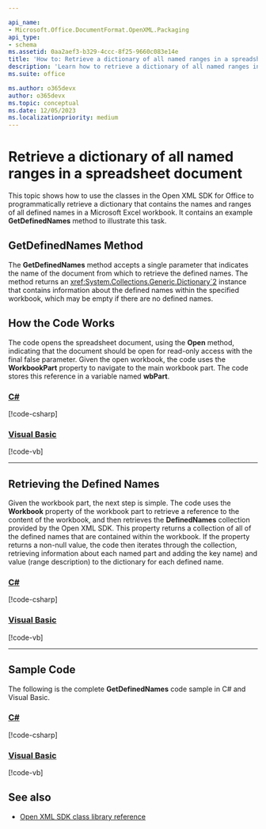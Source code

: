 ```yaml
---

api_name:
- Microsoft.Office.DocumentFormat.OpenXML.Packaging
api_type:
- schema
ms.assetid: 0aa2aef3-b329-4ccc-8f25-9660c083e14e
title: 'How to: Retrieve a dictionary of all named ranges in a spreadsheet document'
description: 'Learn how to retrieve a dictionary of all named ranges in a spreadsheet document using the Open XML SDK.'
ms.suite: office

ms.author: o365devx
author: o365devx
ms.topic: conceptual
ms.date: 12/05/2023
ms.localizationpriority: medium
---
```

# Retrieve a dictionary of all named ranges in a spreadsheet document

This topic shows how to use the classes in the Open XML SDK for
Office to programmatically retrieve a dictionary that contains the names
and ranges of all defined names in a Microsoft Excel workbook. It contains an example **GetDefinedNames** method
to illustrate this task.

## GetDefinedNames Method

The **GetDefinedNames** method accepts a
single parameter that indicates the name of the document from which to
retrieve the defined names. The method returns an
<xref:System.Collections.Generic.Dictionary`2>
instance that contains information about the defined names within the
specified workbook, which may be empty if there are no defined names.

## How the Code Works

The code opens the spreadsheet document, using the **Open** method, indicating that the
document should be open for read-only access with the final false parameter. Given the open workbook, the code uses the **WorkbookPart** property to navigate to the main workbook part. The code stores this reference in a variable named **wbPart**.

### [C#](#tab/cs-3)
[!code-csharp[](../../samples/spreadsheet/retrieve_a_dictionary_of_all_named_ranges/cs/Program.cs#snippet1)]

### [Visual Basic](#tab/vb-3)
[!code-vb[](../../samples/spreadsheet/retrieve_a_dictionary_of_all_named_ranges/vb/Program.vb#snippet1)]
***


## Retrieving the Defined Names

Given the workbook part, the next step is simple. The code uses the
**Workbook** property of the workbook part to retrieve a reference to the content of the workbook, and then retrieves the **DefinedNames** collection provided by the Open XML SDK. This property returns a collection of all of the
defined names that are contained within the workbook. If the property returns a non-null value, the code then iterates through the collection, retrieving information about each named part and adding the key  name) and value (range description) to the dictionary for each defined name.

### [C#](#tab/cs-4)
[!code-csharp[](../../samples/spreadsheet/retrieve_a_dictionary_of_all_named_ranges/cs/Program.cs#snippet2)]

### [Visual Basic](#tab/vb-4)
[!code-vb[](../../samples/spreadsheet/retrieve_a_dictionary_of_all_named_ranges/vb/Program.vb#snippet2)]
***


## Sample Code

The following is the complete **GetDefinedNames** code sample in C\# and Visual Basic.

### [C#](#tab/cs)
[!code-csharp[](../../samples/spreadsheet/retrieve_a_dictionary_of_all_named_ranges/cs/Program.cs#snippet0)]

### [Visual Basic](#tab/vb)
[!code-vb[](../../samples/spreadsheet/retrieve_a_dictionary_of_all_named_ranges/vb/Program.vb#snippet0)]

## See also

- [Open XML SDK class library reference](/office/open-xml/open-xml-sdk)
